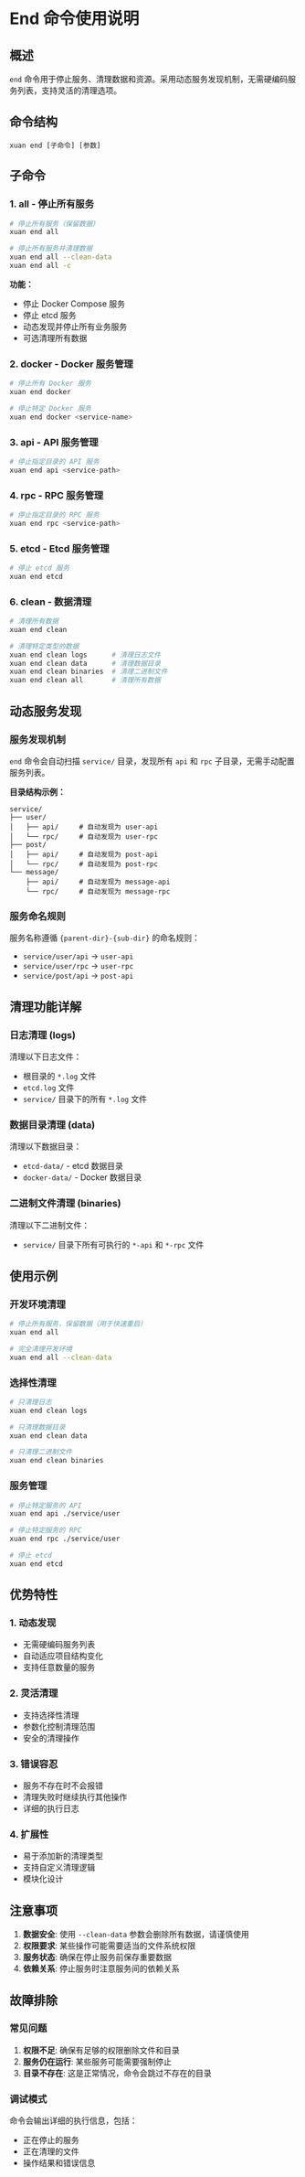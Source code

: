 # End 命令使用说明

## 概述

`end` 命令用于停止服务、清理数据和资源。采用动态服务发现机制，无需硬编码服务列表，支持灵活的清理选项。

## 命令结构

```
xuan end [子命令] [参数]
```

## 子命令

### 1. all - 停止所有服务

```bash
# 停止所有服务（保留数据）
xuan end all

# 停止所有服务并清理数据
xuan end all --clean-data
xuan end all -c
```

**功能：**
- 停止 Docker Compose 服务
- 停止 etcd 服务
- 动态发现并停止所有业务服务
- 可选清理所有数据

### 2. docker - Docker 服务管理

```bash
# 停止所有 Docker 服务
xuan end docker

# 停止特定 Docker 服务
xuan end docker <service-name>
```

### 3. api - API 服务管理

```bash
# 停止指定目录的 API 服务
xuan end api <service-path>
```

### 4. rpc - RPC 服务管理

```bash
# 停止指定目录的 RPC 服务
xuan end rpc <service-path>
```

### 5. etcd - Etcd 服务管理

```bash
# 停止 etcd 服务
xuan end etcd
```

### 6. clean - 数据清理

```bash
# 清理所有数据
xuan end clean

# 清理特定类型的数据
xuan end clean logs      # 清理日志文件
xuan end clean data      # 清理数据目录
xuan end clean binaries  # 清理二进制文件
xuan end clean all       # 清理所有数据
```

## 动态服务发现

### 服务发现机制

`end` 命令会自动扫描 `service/` 目录，发现所有 `api` 和 `rpc` 子目录，无需手动配置服务列表。

**目录结构示例：**
```
service/
├── user/
│   ├── api/     # 自动发现为 user-api
│   └── rpc/     # 自动发现为 user-rpc
├── post/
│   ├── api/     # 自动发现为 post-api
│   └── rpc/     # 自动发现为 post-rpc
└── message/
    ├── api/     # 自动发现为 message-api
    └── rpc/     # 自动发现为 message-rpc
```

### 服务命名规则

服务名称遵循 `{parent-dir}-{sub-dir}` 的命名规则：
- `service/user/api` → `user-api`
- `service/user/rpc` → `user-rpc`
- `service/post/api` → `post-api`

## 清理功能详解

### 日志清理 (logs)

清理以下日志文件：
- 根目录的 `*.log` 文件
- `etcd.log` 文件
- `service/` 目录下的所有 `*.log` 文件

### 数据目录清理 (data)

清理以下数据目录：
- `etcd-data/` - etcd 数据目录
- `docker-data/` - Docker 数据目录

### 二进制文件清理 (binaries)

清理以下二进制文件：
- `service/` 目录下所有可执行的 `*-api` 和 `*-rpc` 文件

## 使用示例

### 开发环境清理

```bash
# 停止所有服务，保留数据（用于快速重启）
xuan end all

# 完全清理开发环境
xuan end all --clean-data
```

### 选择性清理

```bash
# 只清理日志
xuan end clean logs

# 只清理数据目录
xuan end clean data

# 只清理二进制文件
xuan end clean binaries
```

### 服务管理

```bash
# 停止特定服务的 API
xuan end api ./service/user

# 停止特定服务的 RPC
xuan end rpc ./service/user

# 停止 etcd
xuan end etcd
```

## 优势特性

### 1. 动态发现
- 无需硬编码服务列表
- 自动适应项目结构变化
- 支持任意数量的服务

### 2. 灵活清理
- 支持选择性清理
- 参数化控制清理范围
- 安全的清理操作

### 3. 错误容忍
- 服务不存在时不会报错
- 清理失败时继续执行其他操作
- 详细的执行日志

### 4. 扩展性
- 易于添加新的清理类型
- 支持自定义清理逻辑
- 模块化设计

## 注意事项

1. **数据安全**: 使用 `--clean-data` 参数会删除所有数据，请谨慎使用
2. **权限要求**: 某些操作可能需要适当的文件系统权限
3. **服务状态**: 确保在停止服务前保存重要数据
4. **依赖关系**: 停止服务时注意服务间的依赖关系

## 故障排除

### 常见问题

1. **权限不足**: 确保有足够的权限删除文件和目录
2. **服务仍在运行**: 某些服务可能需要强制停止
3. **目录不存在**: 这是正常情况，命令会跳过不存在的目录

### 调试模式

命令会输出详细的执行信息，包括：
- 正在停止的服务
- 正在清理的文件
- 操作结果和错误信息
